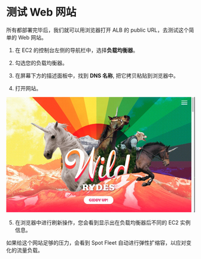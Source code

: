 # 测试 Web 网站

所有都部署完毕后，我们就可以用浏览器打开 ALB 的 public URL，去测试这个简单的 Web 网站。

1.	在 EC2 的控制台左侧的导航栏中，选择**负载均衡器**。

2.	勾选您的负载均衡器。

3.	在屏幕下方的描述面板中，找到 **DNS 名称**, 把它拷贝粘贴到浏览器中。

4.	打开网站。

![](../image/ec2-spot/website.jpeg)

5.	在浏览器中进行刷新操作，您会看到显示出在负载均衡器后不同的 EC2 实例信息。

如果给这个网站足够的压力，会看到 Spot Fleet 自动进行弹性扩缩容，以应对变化的流量负载。